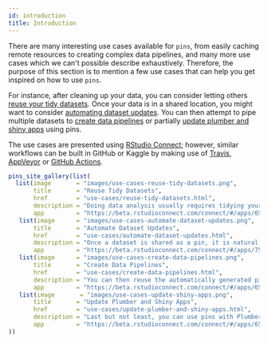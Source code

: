 ```yaml
---
id: introduction
title: Introduction
---
```


There are many interesting use cases available for `pins`, from easily caching remote resources to creating complex data pipelines, and many more use cases which we can't possible describe exhaustively. Therefore, the purpose of this section is to mention a few use cases that can help you get inspired on how to use `pins`.

For instance, after cleaning up your data, you can consider letting others [reuse your tidy datasets](/). Once your data is in a shared location, you might want to consider [automating dataset updates](/). You can then attempt to pipe multiple datasets to [create data pipelines](/) or partially [update plumber and shiny apps](/) using pins.

The use cases are presented using [RStudio Connect](https://rstudio.com/products/connect/); however, similar workflows can be built in GitHub or Kaggle by making use of [Travis](https://travis-ci.org), [AppVeyor](http://appveyor.com) or [GitHub Actions](https://github.com/features/actions).

```r
pins_site_gallery(list(
  list(image       = "images/use-cases-reuse-tidy-datasets.png",
       title       = "Reuse Tidy Datasets",
       href        = "use-cases/reuse-tidy-datasets.html",
       description = "Doing data analysis usually requires tidying your dataset first, this can take quite some time so it's worth considering sharing the tidy dataset with others or your future self. You can easily incorporate pins in your data analysis workflows by sharing your tidy dataset with others in any of the supported boards (GitHub, Kaggle, RStudio Connect, etc).",
       app         = "https://beta.rstudioconnect.com/connect/#/apps/6522/access"),
   list(image      = "images/use-cases-automate-dataset-updates.png",
       title       = "Automate Dataset Updates",
       href        = "use-cases/automate-dataset-updates.html",
       description = "Once a dataset is shared as a pin, it is natural to consider automating the process of updating it. This is especially relevant for datasets that change frequently. You can use automated tools like Travis, AppVeyor, GitHub Actions or RStudio Connect in combination with R and the pins package to keep your datasets up to date.",
       app         = "https://beta.rstudioconnect.com/connect/#/apps/7532/access"),
   list(image      = "images/use-cases-create-data-pipelines.png",
       title       = "Create Data Pipelines",
       href        = "use-cases/create-data-pipelines.html",
       description = "You can then reuse the automatically generated pin with subsequent reports to create additional datasets, visualizations or even models based on one or many pins previously generated pins. This can be useful to avoid recomputing similar reports multiple times and encouraging others to reuse your workflows.",
       app         = "https://beta.rstudioconnect.com/connect/#/apps/6565/access"),
   list(image       = "images/use-cases-update-shiny-apps.png",
       title       = "Update Plumber and Shiny Apps",
       href        = "use-cases/update-plumber-and-shiny-apps.html",
       description = "Last but not least, you can use pins with Plumber and Shiny apps to update them with ease by reusing datasets, models or visualizations generated with pins. For instance, we can create a web application that makes use of a data pipeline by converting the results into a reactive pin.",
       app         = "https://beta.rstudioconnect.com/connect/#/apps/6578/access")
))
```
